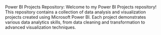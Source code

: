 Power BI Projects Repository:
Welcome to my Power BI Projects repository! This repository contains a collection of data analysis and visualization projects created using Microsoft Power BI. Each project demonstrates various data analytics skills, from data cleaning and transformation to advanced visualization techniques.

